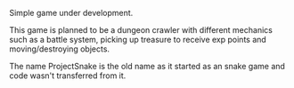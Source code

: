 Simple game under development.

This game is planned to be a dungeon crawler with different mechanics such as a battle system, picking up treasure to receive exp points and moving/destroying objects.

The name ProjectSnake is the old name as it started as an snake game and code wasn't transferred from it.